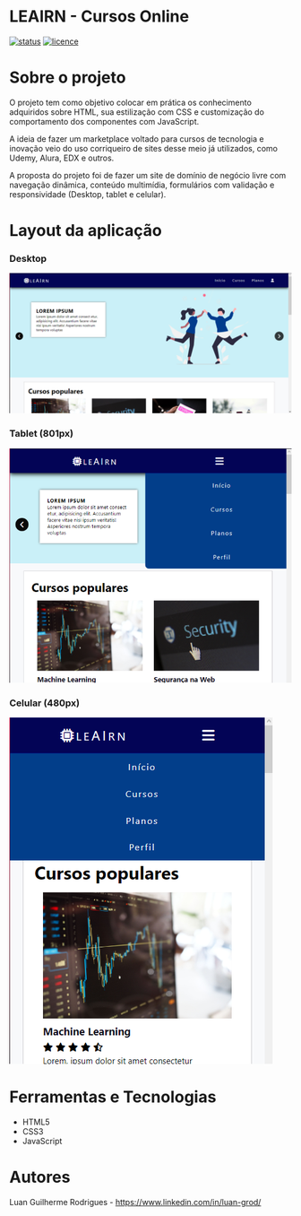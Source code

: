 # LEAIRN - Cursos Online
[![status](https://img.shields.io/badge/status-completo-green)](https://github.com/LuanGrod/)
[![licence](https://img.shields.io/badge/licença-MIT-red)](https://github.com/LuanGrod/leairn/blob/main/LICENSE)

# Sobre o projeto
O projeto tem como objetivo colocar em prática os conhecimento adquiridos sobre HTML, sua estilização com CSS e customização do comportamento dos componentes com JavaScript.

A ideia de fazer um marketplace voltado para cursos de tecnologia e inovação veio do uso corriqueiro de sites desse meio já utilizados, como Udemy, Alura, EDX e outros.

A proposta do projeto foi de fazer um site de domínio de negócio livre com navegação dinâmica, conteúdo multimídia, formulários com validação e responsividade (Desktop, tablet e celular).

# Layout da aplicação
### Desktop
![Desktop](https://github.com/LuanGrod/leairn/blob/main/image/screenshots/desktop.png)
### Tablet (801px)
![Mobile1](https://github.com/LuanGrod/leairn/blob/main/image/screenshots/mobile1.png)
### Celular (480px)
![Mobile1](https://github.com/LuanGrod/leairn/blob/main/image/screenshots/mobile2.png)

# Ferramentas e Tecnologias
- HTML5
- CSS3
- JavaScript

# Autores

Luan Guilherme Rodrigues - https://www.linkedin.com/in/luan-grod/
